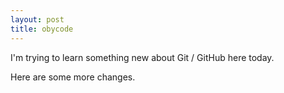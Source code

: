 ```yaml
---
layout: post
title: obycode
---
```


I'm trying to learn something new about Git / GitHub here today.

Here are some more changes.
